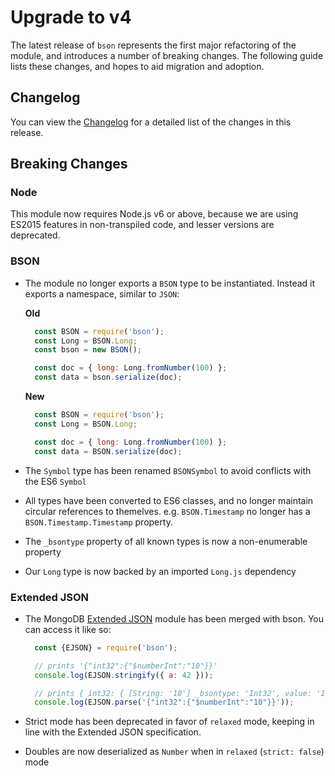 # Upgrade to v4

The latest release of `bson` represents the first major refactoring of the module, and introduces a
number of breaking changes. The following guide lists these changes, and hopes to aid migration and
adoption.

## Changelog

You can view the [Changelog](https://github.com/mongodb/js-bson/blob/master/HISTORY.md) for a
detailed list of the changes in this release.

## Breaking Changes

### Node

This module now requires Node.js v6 or above, because we are using ES2015 features in non-transpiled code, and lesser versions are deprecated.

### BSON

* The module no longer exports a `BSON` type to be instantiated. Instead it exports a namespace, similar to `JSON`:

  **Old**
  ```js
    const BSON = require('bson');
    const Long = BSON.Long;
    const bson = new BSON();

    const doc = { long: Long.fromNumber(100) };
    const data = bson.serialize(doc);
  ```

  **New**
  ```js
    const BSON = require('bson');
    const Long = BSON.Long;

    const doc = { long: Long.fromNumber(100) };
    const data = BSON.serialize(doc);
  ```

* The `Symbol` type has been renamed `BSONSymbol` to avoid conflicts with the ES6 `Symbol`

* All types have been converted to ES6 classes, and no longer maintain circular references to
themelves. e.g. `BSON.Timestamp` no longer has a `BSON.Timestamp.Timestamp` property.

* The `_bsontype` property of all known types is now a non-enumerable property

* Our `Long` type is now backed by an imported `Long.js` dependency

### Extended JSON

* The MongoDB [Extended JSON](https://github.com/mongodb-js/mongodb-extjson) module has been merged with bson. You can access it like so:

  ```js
    const {EJSON} = require('bson');

    // prints '{"int32":{"$numberInt":"10"}}'
    console.log(EJSON.stringify({ a: 42 }));

    // prints { int32: { [String: '10'] _bsontype: 'Int32', value: '10' } }
    console.log(EJSON.parse('{"int32":{"$numberInt":"10"}}'));
  ```

* Strict mode has been deprecated in favor of `relaxed` mode, keeping in line with the Extended JSON specification.

* Doubles are now deserialized as `Number` when in `relaxed` (`strict: false`) mode

